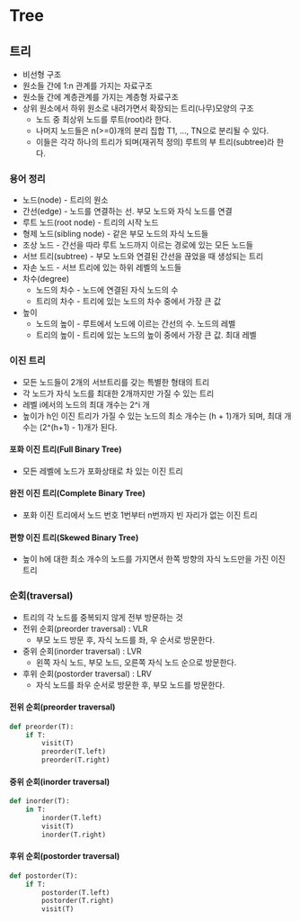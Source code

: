 # Tree

## 트리

* 비선형 구조
* 원소들 간에 1:n 관계를 가지는 자료구조
* 원소들 간에 계층관계를 가지는 계층형 자료구조
* 상위 원소에서 하위 원소로 내려가면서 확장되는 트리(나무)모양의 구조
  * 노드 중 최상위 노드를 루트(root)라 한다.
  * 나머지 노드들은 n(>=0)개의 분리 집합 T1, ..., TN으로 분리될 수 있다.
  * 이들은 각각 하나의 트리가 되며(재귀적 정의) 루트의 부 트리(subtree)라 한다.



### 용어 정리

- 노드(node) - 트리의 원소
- 간선(edge) - 노드를 연결하는 선. 부모 노드와 자식 노드를 연결
- 루트 노드(root node) - 트리의 시작 노드
- 형제 노드(sibling node) - 같은 부모 노드의 자식 노드들
- 조상 노드 - 간선을 따라 루트 노드까지 이르는 경로에 있는 모든 노드들
- 서브 트리(subtree) - 부모 노드와 연결된 간선을 끊었을 때 생성되는 트리
- 자손 노드 - 서브 트리에 있는 하위 레벨의 노드들
- 차수(degree)
  - 노드의 차수 - 노드에 연결된 자식 노드의 수
  - 트리의 차수 - 트리에 있는 노드의 차수 중에서 가장 큰 값
- 높이
  - 노드의 높이 - 루트에서 노드에 이르는 간선의 수. 노드의 레벨
  - 트리의 높이 - 트리에 있는 노드의 높이 중에서 가장 큰 값. 최대 레벨



### 이진 트리

* 모든 노드들이 2개의 서브트리를 갖는 특별한 형태의 트리
* 각 노드가 자식 노드를 최대한 2개까지만 가질 수 있는 트리
* 레벨 i에서의 노드의 최대 개수는 2^i 개
* 높이가 h인 이진 트리가 가질 수 있는 노드의 최소 개수는 (h + 1)개가 되며, 최대 개수는 (2^(h+1) - 1)개가 된다.

#### 포화 이진 트리(Full Binary Tree)

* 모든 레벨에 노드가 포화상태로 차 있는 이진 트리

#### 완전 이진 트리(Complete Binary Tree)

* 포화 이진 트리에서 노드 번호 1번부터 n번까지 빈 자리가 없는 이진 트리

#### 편향 이진 트리(Skewed Binary Tree)

* 높이 h에 대한 최소 개수의 노드를 가지면서 한쪽 방향의 자식 노드만을 가진 이진 트리



### 순회(traversal)

* 트리의 각 노드를 중복되지 않게 전부 방문하는 것
* 전위 순회(preorder traversal) : VLR
  * 부모 노드 방문 후, 자식 노드를 좌, 우 순서로 방문한다.
* 중위 순회(inorder traversal) : LVR
  * 왼쪽 자식 노드, 부모 노드, 오른쪽 자식 노드 순으로 방문한다.
* 후위 순회(postorder traversal) : LRV
  * 자식 노드를 좌우 순서로 방문한 후, 부모 노드를 방문한다.

#### 전위 순회(preorder traversal)

```python
def preorder(T):
	if T:
		visit(T)
		preorder(T.left)
		preorder(T.right)
```

#### 중위 순회(inorder traversal)

```python
def inorder(T):
	in T:
		inorder(T.left)
		visit(T)
		inorder(T.right)
```

#### 후위 순회(postorder traversal)

```python
def postorder(T):
	if T:
		postorder(T.left)
		postorder(T.right)
		visit(T)
```

